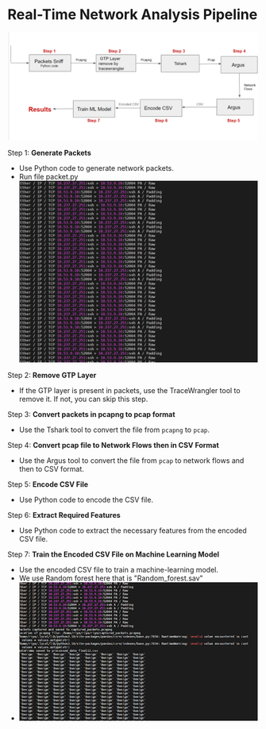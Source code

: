 # Real-Time Network Analysis Pipeline
![image](https://github.com/senriya852/Real-Time-Network-Analysis-Pipeline/blob/main/image/pipeline_architecture.png)


Step 1: **Generate Packets**
   - Use Python code to generate network packets.
   - Run file packet.py
![image](https://github.com/senriya852/Real-Time-Network-Analysis-Pipeline/blob/main/image/generated_packets.png)


Step 2: **Remove GTP Layer**
   - If the GTP layer is present in packets, use the TraceWrangler tool to remove it. If not, you can skip this step.

Step 3: **Convert packets in pcapng to pcap format**
   - Use the Tshark tool to convert the file from `pcapng` to `pcap`.

Step 4: **Convert pcap file to Network Flows then in CSV Format**
   - Use the Argus tool to convert the file from `pcap` to network flows and then to CSV format.

Step 5: **Encode CSV File**
   - Use Python code to encode the CSV file.

Step 6: **Extract Required Features**
   - Use Python code to extract the necessary features from the encoded CSV file.

Step 7: **Train the Encoded CSV File on Machine Learning Model**
   - Use the encoded CSV file to train a machine-learning model.
   - We use Random forest here that is "Random_forest.sav"
   - ![image](https://github.com/senriya852/Real-Time-Network-Analysis-Pipeline/blob/main/image/results.png)



